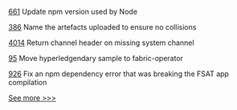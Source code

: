 
[661](https://github.com/hyperledger/fabric-sdk-node/pull/661) Update npm version used by Node

[386](https://github.com/hyperledger/fabric-chaincode-node/pull/386) Name the artefacts uploaded to ensure no collisions

[4014](https://github.com/hyperledger/fabric/pull/4014) Return channel header on missing system channel

[95](https://github.com/hyperledger-labs/fabric-operator/pull/95) Move hyperledgendary sample to fabric-operator

[926](https://github.com/hyperledger/fabric-samples/pull/926) Fix an npm dependency error that was breaking the FSAT app compilation


[See more >>>](https://start-here.hyperledger.org/pull-requests)
